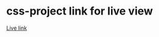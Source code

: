 # css-project link for live view

[Live link](https://aidan-bn.github.io/css-project/pages/portfolio.html)